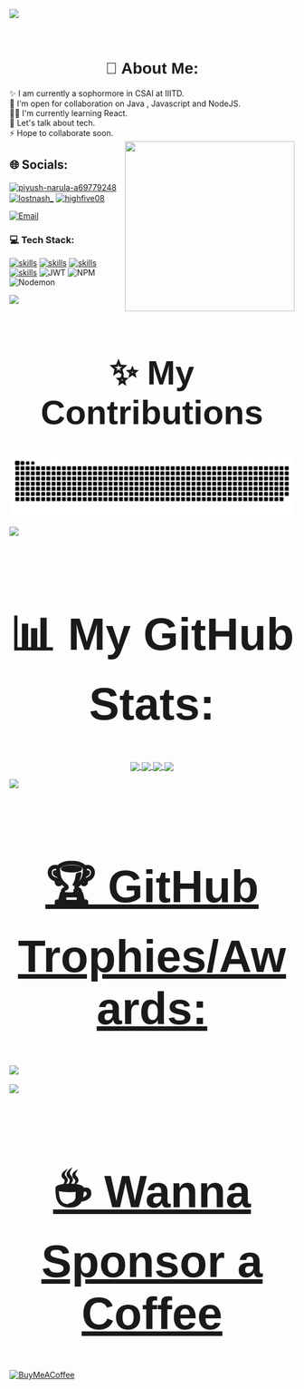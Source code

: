 
<link rel="preconnect" href="https://fonts.googleapis.com">
<link rel="preconnect" href="https://fonts.gstatic.com" crossorigin>
<link href="https://fonts.googleapis.com/css2?family=Signika+Negative:wght@600;700&family=Ubuntu:wght@500&display=swap" rel="stylesheet">

<p align="left"> <img src="https://komarev.com/ghpvc/?username=thatspiyush08&label=Profile%20views&color=0e75b6&style=flat"  /> </p><br>



<h1 align="center" style="font-family: 'Ubuntu', sans-serif;"> 💫 About Me:</h1>
✨️ I am currently a sophormore in CSAI at IIITD.
<br>
🤝 I'm open for collaboration on Java , Javascript and NodeJS.<br>
👩‍🎓 I'm currently learning React.<br>💬 Let's talk about tech.<br>⚡️ Hope to collaborate soon.<br>
<img src='https://randommeme-five.vercel.app/' style="height: 300px; width:300px" align="right">

## 🌐 Socials:


<p align="left">
<a href="https://www.linkedin.com/in/piyush-narula-a69779248" target="blank"><img align="center" src="https://raw.githubusercontent.com/rahuldkjain/github-profile-readme-generator/master/src/images/icons/Social/linked-in-alt.svg" alt="piyush-narula-a69779248" height="20" width="30" /></a>
<a href="https://instagram.com/lostnash_" target="blank"><img align="center" src="https://raw.githubusercontent.com/rahuldkjain/github-profile-readme-generator/master/src/images/icons/Social/instagram.svg" alt="lostnash_" height="20" width="30" /></a>
<a href="https://reddit.com/user/highfive08" target="blank"><img align="center" src="https://raw.githubusercontent.com/rahuldkjain/github-profile-readme-generator/master/src/images/icons/Social/reddit.svg" alt="highfive08" height="20" width="30" /></a>
</p>


 [![Email](https://img.shields.io/badge/Email-%23333.svg?style=flat&logo=mailchimp&logoColor=white)](mailto:piyush22354@iiitd.ac.in)




### **💻 Tech Stack:**  

[![skills](https://skills.thijs.gg/icons?i=cpp,c,python,java,html,css,js,react&perline=13)](#)
[![skills](https://skills.thijs.gg/icons?i=expressjs,nodejs,mongodb,postman,mysql,github&perline=13)](#)
[![skills](https://skills.thijs.gg/icons?i=git,vscode,photoshop&perline=13)](#)
[![skills](https://skills.thijs.gg/icons?i=figma,stackoverflow&perline=13)](#)
![JWT](https://img.shields.io/badge/JWT-black?style=for-the-badge&logo=JSON%20web%20tokens) ![NPM](https://img.shields.io/badge/NPM-%23CB3837.svg?style=for-the-badge&logo=npm&logoColor=white) ![Nodemon](https://img.shields.io/badge/NODEMON-%23323330.svg?style=for-the-badge&logo=nodemon&logoColor=%BBDEAD) 

<img src="https://user-images.githubusercontent.com/73097560/115834477-dbab4500-a447-11eb-908a-139a6edaec5c.gif"><h1 align="center" style="font-family: 'Ubuntu', sans-serif; font-size:60px"> ✨️ My Contributions </h1>

<picture align="centre">
  <source
    media="(prefers-color-scheme: dark)"
    srcset="https://raw.githubusercontent.com/platane/snk/output/github-contribution-grid-snake-dark.svg"
  />
  <source
    media="(prefers-color-scheme: light)"
    srcset="https://raw.githubusercontent.com/platane/snk/output/github-contribution-grid-snake.svg"
  />
  <img
    alt="github contribution grid snake animation"
    src="https://raw.githubusercontent.com/platane/snk/output/github-contribution-grid-snake.svg"
  />
</picture>

<img src="https://user-images.githubusercontent.com/73097560/115834477-dbab4500-a447-11eb-908a-139a6edaec5c.gif"><h1 align="center" style="font-family: 'Ubuntu', sans-serif; font-size:80px">📊 My GitHub Stats:</h1>
<div align="center">
<a href="https://github.com/THATSPIYUSH08">

<img align="center" src="http://github-profile-summary-cards.vercel.app/api/cards/most-commit-language?username=THATSPIYUSH08&theme=dracula" height="180em" />
<img align="center" src="http://github-profile-summary-cards.vercel.app/api/cards/repos-per-language?username=THATSPIYUSH08&theme=dracula" height="180em" />
<img align="center" src="http://github-profile-summary-cards.vercel.app/api/cards/productive-time?username=THATSPIYUSH08&theme=dracula" height="180em" />
<img align="center" src="http://github-profile-summary-cards.vercel.app/api/cards/profile-details?username=THATSPIYUSH08&theme=dracula" height="180em" />
</div>



<img src="https://user-images.githubusercontent.com/73097560/115834477-dbab4500-a447-11eb-908a-139a6edaec5c.gif"><h1 align="center" style="font-family: 'Ubuntu', sans-serif; font-size:80px">🏆 GitHub Trophies/Awards:</h1>

![](https://github-profile-trophy.vercel.app/?username=thatspiyush08&theme=discord&no-frame=false&no-bg=false&margin-w=4)






<img src="https://user-images.githubusercontent.com/73097560/115834477-dbab4500-a447-11eb-908a-139a6edaec5c.gif"><h1 align="center" style="font-family: 'Ubuntu', sans-serif; font-size:80px">☕
Wanna Sponsor a Coffee</h1>


  [![BuyMeACoffee](https://img.shields.io/badge/Buy%20Me%20a%20Coffee-ffdd00?style=for-the-badge&logo=buy-me-a-coffee&logoColor=black)](https://buymeacoffee.com/thats_piyush08) 

  
